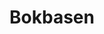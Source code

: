 ---
title: Bokbasen
member_url: https://www.bokbasen.no/
country: Norway
series: ["country"] 
tags: ["members"]
categories: ["Ebook distributors"]
summary: "the ebook distributor in Norway."
press:
active: true
layout: post
showReadTime: false
showDate: false
permalink: ""
date: 
--- 